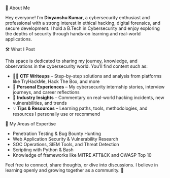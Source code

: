  🧠 About Me

Hey everyone! I’m **Divyanshu Kumar**, a cybersecurity enthusiast and professional with a strong interest in ethical hacking, digital forensics, and secure development. I hold a B.Tech in Cybersecurity and enjoy exploring the depths of security through hands-on learning and real-world applications.


🛠️ What I Post

This space is dedicated to sharing my journey, knowledge, and observations in the cybersecurity world. You’ll find content such as:

* 🕵️‍♂️ **CTF Writeups** – Step-by-step solutions and analysis from platforms like TryHackMe, Hack The Box, and more
* 💭 **Personal Experiences** – My cybersecurity internship stories, interview journeys, and career reflections
* 📰 **Industry Insights** – Commentary on real-world hacking incidents, new vulnerabilities, and trends
* 💡 **Tips & Resources** – Learning paths, tools, methodologies, and resources I personally use or recommend



 🔐 My Areas of Expertise

* Penetration Testing & Bug Bounty Hunting
* Web Application Security & Vulnerability Research
* SOC Operations, SIEM Tools, and Threat Detection
* Scripting with Python & Bash
* Knowledge of frameworks like MITRE ATT\&CK and OWASP Top 10



Feel free to connect, share thoughts, or dive into discussions. I believe in learning openly and growing together as a community. 🚀

